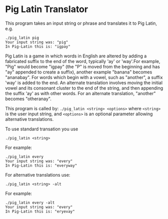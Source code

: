 # Pig Latin Translator

This program takes an input string or phrase and translates it to Pig Latin, e.g. 

```
./pig_latin pig
Your input string was: "pig"
In Pig-Latin this is: "igpay"
```

Pig Latin is a game in which words in English are altered by adding a fabricated suffix to the end of the word, typically 'ay' or 'way'.For example, "Pig" would become "igpay" (the "P" is moved from the beginning and has "ay" appended to create a suffix), another example "banana" becomes "ananabay". For words which begin with a vowel, such as "another", a suffix 'way' is added to the end. An alternate translation involves moving the initial vowel and its consonant cluster to the end of the string, and then appending the suffix 'ay' as with other words. For an alternate translation, "another" becomes "otheranay".


This program is called by: `./pig_latin <string> <options>` where `<string>` is the user input string, and `<options>` is an optional parameter allowing alternative translations. 

To use standard transation you use
```
./pig_latin <string>
```
For example:
```
./pig_latin every
Your input string was: "every"
In Pig-Latin this is: "everyway"
```


For alternative translations use:
```
./pig_latin <string> -alt
```
For example:
```
./pig_latin every -alt
Your input string was: "every"
In Pig-Latin this is: "eryevay"
```
